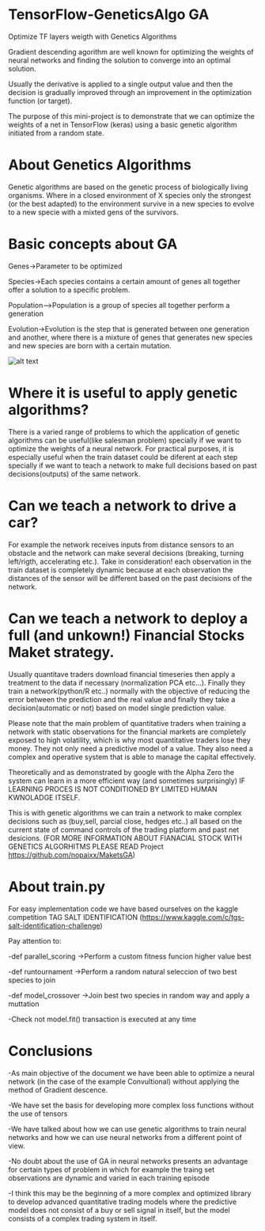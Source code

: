 # TensorFlow-GeneticsAlgo GA
Optimize TF layers weigth with Genetics Algorithms

Gradient descending agorithm are well known for optimizing the weights of neural networks and finding the solution to converge into an optimal solution.

Usually the derivative is applied to a single output value and then the decision is gradually improved through an improvement in the optimization function (or target). 

The purpose of this mini-project is to demonstrate that we can optimize the weights of a net in TensorFlow (keras) using a basic genetic algorithm initiated from a random state.


# About Genetics Algorithms

Genetic algorithms are based on the genetic process of biologically living organisms. Where in a closed environment of X species only the strongest (or the best adapted) to the environment survive in a new species to evolve to a new specie with a mixted gens of the survivors.

# Basic concepts about GA

Genes->Parameter to be optimized

Species->Each species contains a certain amount of genes all together offer a solution to a specific problem.

Population-->Population is a group of species all together perform a generation

Evolution->Evolution is the step that is generated between one generation and another, where there is a mixture of genes that generates new species and new species are born with a certain mutation.

![alt text](https://github.com/nopaixx/TensorFlow-GeneticsAlgo/blob/master/GA%20grafic.jpg)

# Where it is useful to apply genetic algorithms?

There is a varied range of problems to which the application of genetic algorithms can be useful(like salesman problem) specially if we want to optimize the weights of a neural network. For practical purposes, it is especially useful when the train dataset could be diferent at each step specially if we want to teach a network to make full decisions based on past decisions(outputs) of the same network.

# Can we teach a network to drive a car? 
For example the network receives inputs from distance sensors to an obstacle and the network can make several decisions (breaking, turning left/rigth, accelerating etc.). Take in consideration! each observation in the train dataset is completely dynamic because at each observation the distances of the sensor will be different based on the past decisions of the network.


# Can we teach a network to deploy a full (and unkown!) Financial Stocks Maket strategy.
Usually quantitave traders download financial timeseries then apply a treatment to the data if necessary (normalization PCA etc...). Finally they train a network(python/R etc..) normally with the objective of reducing the error between the prediction and the real value and finally they take a decision(automatic or not) based on model single prediction value.

Please note that the main problem of quantitative traders when training a network with static observations for the financial markets are completely exposed to high volatility, which is why most quantitative traders lose they money. They not only need a predictive model of a value. They also need a complex and operative system that is able to manage the capital effectively.

Theoretically and as demonstrated by google with the Alpha Zero the system can learn in a more efficient way (and sometimes surprisingly) IF LEARNING PROCES IS NOT CONDITIONED BY LIMITED HUMAN KWNOLADGE ITSELF.

This is with genetic algorithms we can train a network to make complex decisions such as (buy,sell, parcial close, hedges etc..) all based on the current state of command controls of the trading platform and past net desicions.
(FOR MORE INFORMATION ABOUT FIANACIAL STOCK WITH GENETICS ALGORHITMS PLEASE READ Project https://github.com/nopaixx/MaketsGA)



# About train.py 
For easy implementation code we have based ourselves on the kaggle competition TAG SALT IDENTIFICATION (https://www.kaggle.com/c/tgs-salt-identification-challenge)

Pay attention to:

-def parallel_scoring ->Perform a custom fitness funcion higher value best

-def runtournament ->Perform a random natural seleccion of two best species to join

-def model_crossover  ->Join best two species in random way and apply a muttation

-Check not model.fit() transaction is executed at any time

# Conclusions

-As main objective of the document we have been able to optimize a neural network (in the case of the example Convultional) without applying the method of Gradient descence.

-We have set the basis for developing more complex loss functions without the use of tensors

-We have talked about how we can use genetic algorithms to train neural networks and how we can use neural networks from a different point of view.

-No doubt about the use of GA in neural networks presents an advantage for certain types of problem in which for example the traing set observations are dynamic and varied in each training episode

-I think this may be the beginning of a more complex and optimized library to develop advanced quantitative trading models where the predictive model does not consist of a buy or sell signal in itself, but the model consists of a complex trading system in itself.


 
